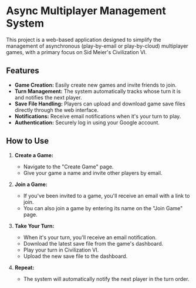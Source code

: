 # Async Multiplayer Management System

This project is a web-based application designed to simplify the management of asynchronous (play-by-email or play-by-cloud) multiplayer games, with a primary focus on Sid Meier's Civilization VI.

## Features

- **Game Creation:** Easily create new games and invite friends to join.
- **Turn Management:** The system automatically tracks whose turn it is and notifies the next player.
- **Save File Handling:** Players can upload and download game save files directly through the web interface.
- **Notifications:** Receive email notifications when it's your turn to play.
- **Authentication:** Securely log in using your Google account.

## How to Use

1.  **Create a Game:**
    - Navigate to the "Create Game" page.
    - Give your game a name and invite other players by email.

2.  **Join a Game:**
    - If you've been invited to a game, you'll receive an email with a link to join.
    - You can also join a game by entering its name on the "Join Game" page.

3.  **Take Your Turn:**
    - When it's your turn, you'll receive an email notification.
    - Download the latest save file from the game's dashboard.
    - Play your turn in Civilization VI.
    - Upload the new save file to the dashboard.

4.  **Repeat:**
    - The system will automatically notify the next player in the turn order.
